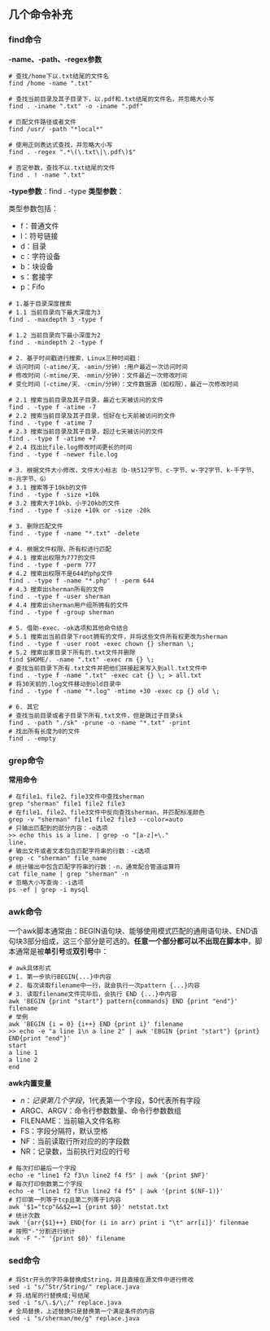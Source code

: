 ## 几个命令补充

### find命令

**-name、-path、-regex参数**

```shell
# 查找/home下以.txt结尾的文件名
find /home -name ".txt"

# 查找当前目录及其子目录下，以.pdf和.txt结尾的文件名，并忽略大小写
find . -iname ".txt" -o -iname ".pdf"

# 匹配文件路径或者文件
find /usr/ -path "*local*"

# 使用正则表达式查找，并忽略大小写
find . -regex ".*\(\.txt\|\.pdf\)$"

# 否定参数，查找不以.txt结尾的文件
find . ! -name ".txt"
```

**-type参数**：find . -type **类型参数**：

类型参数包括：

-  f：普通文件
- l：符号链接
- d：目录
- c：字符设备
- b：块设备
- s：套接字
- p：Fifo

```shell
# 1.基于目录深度搜索
# 1.1 当前目录向下最大深度为3
find . -maxdepth 3 -type f

# 1.2 当前目录向下最小深度为2
find . -mindepth 2 -type f

# 2. 基于时间戳进行搜索，Linux三种时间戳：
# 访问时间（-atime/天、-amin/分钟）:用户最近一次访问时间
# 修改时间（-mtime/天、-mmin/分钟）：文件最近一次修改时间
# 变化时间（-ctime/天、-cmin/分钟）：文件数据源（如权限），最近一次修改时间

# 2.1 搜索当前目录及其子目录，最近七天被访问的文件
find . -type f -atime -7
# 2.2 搜索当前目录及其子目录，恰好在七天前被访问的文件
find . -type f -atime 7
# 2.3 搜索当前目录及其子目录，超过七天被访问的文件
find . -type f -atime +7
# 2.4 找出比file.log修改时间更长的时间
find . -type f -newer file.log

# 3. 根据文件大小修改，文件大小标志（b-块512字节、c-字节、w-字2字节、k-千字节、m-兆字节、G）
# 3.1 搜索等于10kb的文件
find . -type f -size +10k
# 3.2 搜索大于10kb、小于20kb的文件
find . -type f -size +10k or -size -20k

# 3. 删除匹配文件
find . -type f -name "*.txt" -delete

# 4. 根据文件权限、所有权进行匹配
# 4.1 搜索出权限为777的文件
find . -type f -perm 777
# 4.2 搜索出权限不是644的php文件
find . -type f -name "*.php" ! -perm 644
# 4.3 搜索出sherman所有的文件
find . -type f -user sherman
# 4.4 搜索出sherman用户组所拥有的文件
find . -type f -group sherman

# 5. 借助-exec、-ok选项和其他命令结合
# 5.1 搜索出当前目录下root拥有的文件，并将这些文件所有权更改为sherman
find . -type f -user root -exec chown {} sherman \;
# 5.2 搜索出家目录下所有的.txt文件并删除
find $HOME/. -name ".txt" -exec rm {} \;
# 查找当前目录下所有.txt文件并把他们拼接起来写入到all.txt文件中
find . -type f -name ".txt" -exec cat {} \; > all.txt
# 将30天前的.log文件移动到old目录中
find . -type f -name "*.log" -mtime +30 -exec cp {} old \;

# 6. 其它
# 查找当前目录或者子目录下所有.txt文件，但是跳过子目录sk
find . -path "./sk" -prune -o -name "*.txt" -print
# 找出所有长度为0的文件
find . -empty
```

### grep命令

**常用命令**

```shell
# 在file1、file2、file3文件中查找sherman
grep "sherman" file1 file2 file3
# 在file1、file2、file3文件中反向查找sherman，并匹配标准颜色
grep -v "sherman" file1 file2 file3 --color=auto
# 只输出匹配到的部分内容：-o选项
>> echo this is a line. | grep -o "[a-z]+\."
line.
# 输出文件或者文本包含匹配字符串的行数：-c选项
grep -c "sherman" file_name
# 统计输出中包含匹配字符串的行数：-n，通常配合管道运算符
cat file_name | grep "sherman" -n
# 忽略大小写查询：-i选项
ps -ef | grep -i mysql
```

### awk命令

一个awk脚本通常由：BEGIN语句块、能够使用模式匹配的通用语句块、END语句块3部分组成，这三个部分是可选的。**任意一个部分都可以不出现在脚本中**，脚本通常是被**单引号**或**双引号**中：

```shell
# awk具体形式
# 1. 第一步执行BEGIN{...}中内容
# 2. 每次读取filename中一行，就会执行一次pattern {...}内容
# 3. 读取filename文件完毕后，会执行 END {...}中内容
awk 'BEGIN {print "start"} pattern{commands} END {print "end"}' filename
# 举例
awk 'BEGIN {i = 0} {i++} END {print i}' filename
>> echo -e "a line 1\n a line 2" | awk 'EBGIN {print "start"} {print} END{print "end"}'
start
a line 1
a line 2
end
```

**awk内置变量**

- $n：记录第几个字段，$1代表第一个字段，$0代表所有字段
- ARGC、ARGV：命令行参数数量、命令行参数数组
- FILENAME：当前输入文件名称
- FS：字段分隔符，默认空格
- NF：当前读取行所对应的的字段数
- NR：记录数，当前执行对应的行号

```shell
# 每次打印最后一个字段
echo -e "line1 f2 f3\n line2 f4 f5" | awk '{print $NF}'
# 每次打印倒数第二个字段
echo -e "line1 f2 f3\n line2 f4 f5" | awk '{print $(NF-1)}'
# 打印第一列等于tcp且第二列等于1内容
awk '$1="tcp"&&$2==1 {print $0}' netstat.txt
# 统计次数
awk '{arr{$1}++} END{for (i in arr) print i "\t" arr[i]}' filenmae
# 按照"-"分割进行统计
awk -F "-" '{print $0}' filename
```

### sed命令

```shell
# 将Str开头的字符串替换成String，并且直接在源文件中进行修改
sed -i "s/^Str/String/" replace.java
# 将.结尾的行替换成;号结尾
sed -i "s/\.$/\;/" replace.java
# 全局替换，上述替换只是替换第一个满足条件的内容
sed -i "s/sherman/me/g" replace.java
```

